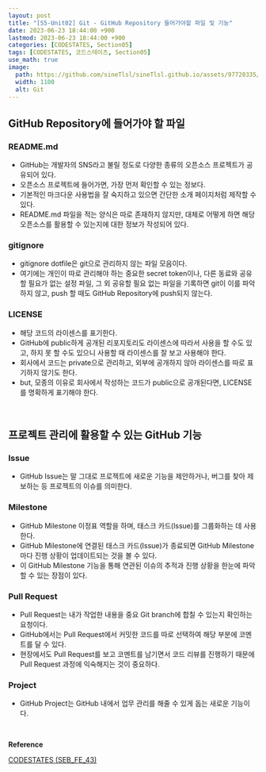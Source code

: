 ```yaml
---
layout: post
title: "[S5-Unit02] Git - GitHub Repository 들어가야할 파일 및 기능"
date: 2023-06-23 18:44:00 +900
lastmod: 2023-06-23 18:44:00 +900
categories: [CODESTATES, Section05]
tags: [CODESTATES, 코드스테이츠, Section05]
use_math: true
image: 
  path: https://github.com/sineTlsl/sineTlsl.github.io/assets/97720335/bffde79d-51f0-43a4-818a-2bc7b1f39a05
  width: 1100
  alt: Git
---
```


## GitHub Repository에 들어가야 할 파일
### README.md

- GitHub는 개발자의 SNS라고 불릴 정도로 다양한 종류의 오픈소스 프로젝트가 공유되어 있다.
- 오픈소스 프로젝트에 들어가면, 가장 먼저 확인할 수 있는 정보다.
- 기본적인 마크다운 사용법을 잘 숙지하고 있으면 간단한 소개 페이지처럼 제작할 수 있다.
- README.md 파일을 적는 양식은 따로 존재하지 않지만, 대체로 어떻게 하면 해당 오픈소스를 활용할 수 있는지에 대한 정보가 작성되어 있다.

### gitignore
- gitignore dotfile은 git으로 관리하지 않는 파일 모음이다.
- 여기에는 개인이 따로 관리해야 하는 중요한 secret token이나, 다른 동료와 공유할 필요가 없는 설정 파일, 그 외 공유할 필요 없는 파일을 기록하면 git이 이를 파악하지 않고, push 할 때도 GitHub Repository에 push되지 않는다.

### LICENSE
- 해당 코드의 라이센스를 표기한다.
- GitHub에 public하게 공개된 리포지토리도 라이센스에 따라서 사용을 할 수도 있고, 하지 못 할 수도 있으니 사용할 때 라이센스를 잘 보고 사용해야 한다.
- 회사에서 코드는 private으로 관리하고, 외부에 공개하지 않아 라이센스를 따로 표기하지 않기도 한다.
- but, 모종의 이유로 회사에서 작성하는 코드가 public으로 공개된다면, LICENSE를 명확하게 표기해야 한다.

<br>

## 프로젝트 관리에 활용할 수 있는 GitHub 기능
### Issue
- GitHub Issue는 말 그대로 프로젝트에 새로운 기능을 제안하거나, 버그를 찾아 제보하는 등 프로젝트의 이슈를 의미한다.

### Milestone
- GitHub Milestone 이정표 역할을 하며, 태스크 카드(lssue)를 그룹화하는 데 사용한다.
- GitHub Milestone에 연결된 태스크 카드(Issue)가 종료되면 GitHub Milestone마다 진행 상황이 업데이트되는 것을 볼 수 있다.
- 이 GitHub Milestone 기능을 통해 연관된 이슈의 추적과 진행 상황을 한눈에 파악할 수 있는 장점이 있다.

### Pull Request
- Pull Request는 내가 작업한 내용을 중요 Git branch에 합칠 수 있는지 확인하는 요청이다.
- GitHub에서는 Pull Request에서 커밋한 코드를 따로 선택하여 해당 부분에 코멘트를 달 수 있다.
- 현장에서도 Pull Request를 보고 코멘트를 남기면서 코드 리뷰를 진행하기 때문에 Pull Request 과정에 익숙해지는 것이 중요하다.

### Project
- GitHub Project는 GitHub 내에서 업무 관리를 해줄 수 있게 돕는 새로운 기능이다.

<br>

**Reference**

[CODESTATES (SEB_FE_43)](https://www.codestates.com/)
